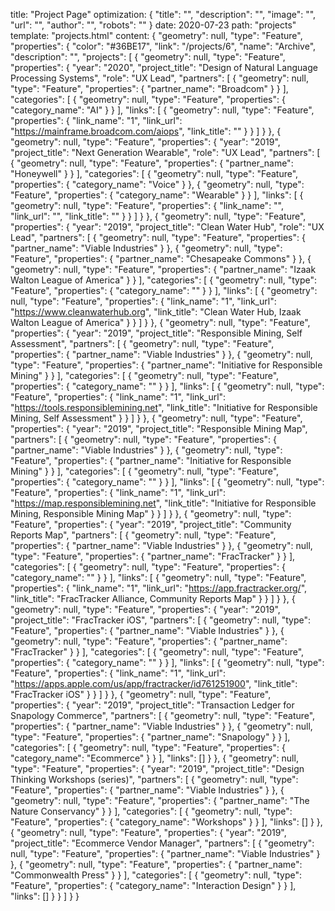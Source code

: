 title: "Project Page"
optimization: {
    "title": "",
    "description": "",
    "image": "",
    "url": "",
    "author": "",
    "robots": ""
}
date: 2020-07-23
path: "projects"
template: "projects.html"
content: {
  "geometry": null,
  "type": "Feature",
  "properties": {
    "color": "#36BE17",
    "link": "/projects/6",
    "name": "Archive",
    "description": "",
    "projects": [
      {
        "geometry": null,
        "type": "Feature",
        "properties": {
          "year": "2020",
          "project_title": "Design of Natural Language Processing Systems",
          "role": "UX Lead",
          "partners": [
            {
                "geometry": null,
                "type": "Feature",
                "properties": {
                  "partner_name": "Broadcom"
                }
            }
          ],
          "categories": [
            {
                "geometry": null,
                "type": "Feature",
                "properties": {
                  "category_name": "AI"
                }
            }
          ],
          "links": [
            {
                "geometry": null,
                "type": "Feature",
                "properties": {
                  "link_name": "1",
                  "link_url": "https://mainframe.broadcom.com/aiops",
                  "link_title": ""
                }
            }
          ]
        }
      },
      {
        "geometry": null,
        "type": "Feature",
        "properties": {
          "year": "2019",
          "project_title": "Next Generation Wearable",
          "role": "UX Lead",
          "partners": [
            {
                "geometry": null,
                "type": "Feature",
                "properties": {
                  "partner_name": "Honeywell"
                }
            }
          ],
          "categories": [
            {
                "geometry": null,
                "type": "Feature",
                "properties": {
                  "category_name": "Voice"
                }
            },
            {
                "geometry": null,
                "type": "Feature",
                "properties": {
                  "category_name": "Wearable"
                }
            }
          ],
          "links": [
            {
                "geometry": null,
                "type": "Feature",
                "properties": {
                  "link_name": "",
                  "link_url": "",
                  "link_title": ""
                }
            }
          ]
        }
      },
      {
        "geometry": null,
        "type": "Feature",
        "properties": {
          "year": "2019",
          "project_title": "Clean Water Hub",
          "role": "UX Lead",
          "partners": [
            {
                "geometry": null,
                "type": "Feature",
                "properties": {
                  "partner_name": "Viable Industries"
                }
            },
            {
                "geometry": null,
                "type": "Feature",
                "properties": {
                  "partner_name": "Chesapeake Commons"
                }
            },
            {
                "geometry": null,
                "type": "Feature",
                "properties": {
                  "partner_name": "Izaak Walton League of America"
                }
            }
          ],
          "categories": [
            {
                "geometry": null,
                "type": "Feature",
                "properties": {
                  "category_name": ""
                }
            }
          ],
          "links": [
            {
                "geometry": null,
                "type": "Feature",
                "properties": {
                  "link_name": "1",
                  "link_url": "https://www.cleanwaterhub.org",
                  "link_title": "Clean Water Hub, Izaak Walton League of America"
                }
            }
          ]
        }
      },
      {
        "geometry": null,
        "type": "Feature",
        "properties": {
          "year": "2019",
          "project_title": "Responsible Mining, Self Assessment",
          "partners": [
            {
                "geometry": null,
                "type": "Feature",
                "properties": {
                  "partner_name": "Viable Industries"
                }
            },
            {
                "geometry": null,
                "type": "Feature",
                "properties": {
                  "partner_name": "Initiative for Responsible Mining"
                }
            }
          ],
          "categories": [
            {
                "geometry": null,
                "type": "Feature",
                "properties": {
                  "category_name": ""
                }
            }
          ],
          "links": [
            {
                "geometry": null,
                "type": "Feature",
                "properties": {
                  "link_name": "1",
                  "link_url": "https://tools.responsiblemining.net",
                  "link_title": "Initiative for Responsible Mining, Self Assessment"
                }
            }
          ]
        }
      },
      {
        "geometry": null,
        "type": "Feature",
        "properties": {
          "year": "2019",
          "project_title": "Responsible Mining Map",
          "partners": [
            {
                "geometry": null,
                "type": "Feature",
                "properties": {
                  "partner_name": "Viable Industries"
                }
            },
            {
                "geometry": null,
                "type": "Feature",
                "properties": {
                  "partner_name": "Initiative for Responsible Mining"
                }
            }
          ],
          "categories": [
            {
                "geometry": null,
                "type": "Feature",
                "properties": {
                  "category_name": ""
                }
            }
          ],
          "links": [
            {
                "geometry": null,
                "type": "Feature",
                "properties": {
                  "link_name": "1",
                  "link_url": "https://map.responsiblemining.net",
                  "link_title": "Initiative for Responsible Mining, Responsible Mining Map"
                }
            }
          ]
        }
      },
      {
        "geometry": null,
        "type": "Feature",
        "properties": {
          "year": "2019",
          "project_title": "Community Reports Map",
          "partners": [
            {
                "geometry": null,
                "type": "Feature",
                "properties": {
                  "partner_name": "Viable Industries"
                }
            },
            {
                "geometry": null,
                "type": "Feature",
                "properties": {
                  "partner_name": "FracTracker"
                }
            }
          ],
          "categories": [
            {
                "geometry": null,
                "type": "Feature",
                "properties": {
                  "category_name": ""
                }
            }
          ],
          "links": [
            {
                "geometry": null,
                "type": "Feature",
                "properties": {
                  "link_name": "1",
                  "link_url": "https://app.fractracker.org/",
                  "link_title": "FracTracker Alliance, Community Reports Map"
                }
            }
          ]
        }
      },
      {
        "geometry": null,
        "type": "Feature",
        "properties": {
          "year": "2019",
          "project_title": "FracTracker iOS",
          "partners": [
            {
                "geometry": null,
                "type": "Feature",
                "properties": {
                  "partner_name": "Viable Industries"
                }
            },
            {
                "geometry": null,
                "type": "Feature",
                "properties": {
                  "partner_name": "FracTracker"
                }
            }
          ],
          "categories": [
            {
                "geometry": null,
                "type": "Feature",
                "properties": {
                  "category_name": ""
                }
            }
          ],
          "links": [
            {
                "geometry": null,
                "type": "Feature",
                "properties": {
                  "link_name": "1",
                  "link_url": "https://apps.apple.com/us/app/fractracker/id761251900",
                  "link_title": "FracTracker iOS"
                }
            }
          ]
        }
      },
      {
        "geometry": null,
        "type": "Feature",
        "properties": {
          "year": "2019",
          "project_title": "Transaction Ledger for Snapology Commerce",
          "partners": [
            {
                "geometry": null,
                "type": "Feature",
                "properties": {
                  "partner_name": "Viable Industries"
                }
            },
            {
                "geometry": null,
                "type": "Feature",
                "properties": {
                  "partner_name": "Snapology"
                }
            }
          ],
          "categories": [
            {
                "geometry": null,
                "type": "Feature",
                "properties": {
                  "category_name": "Ecommerce"
                }
            }
          ],
          "links": []
        }
      },
      {
        "geometry": null,
        "type": "Feature",
        "properties": {
          "year": "2019",
          "project_title": "Design Thinking Workshops (series)",
          "partners": [
            {
                "geometry": null,
                "type": "Feature",
                "properties": {
                  "partner_name": "Viable Industries"
                }
            },
            {
                "geometry": null,
                "type": "Feature",
                "properties": {
                  "partner_name": "The Nature Conservancy"
                }
            }
          ],
          "categories": [
            {
                "geometry": null,
                "type": "Feature",
                "properties": {
                  "category_name": "Workshops"
                }
            }
          ],
          "links": []
        }
      },
      {
        "geometry": null,
        "type": "Feature",
        "properties": {
          "year": "2019",
          "project_title": "Ecommerce Vendor Manager",
          "partners": [
            {
                "geometry": null,
                "type": "Feature",
                "properties": {
                  "partner_name": "Viable Industries"
                }
            },
            {
                "geometry": null,
                "type": "Feature",
                "properties": {
                  "partner_name": "Commonwealth Press"
                }
            }
          ],
          "categories": [
            {
                "geometry": null,
                "type": "Feature",
                "properties": {
                  "category_name": "Interaction Design"
                }
            }
          ],
          "links": []
        }
      }
    ]
  }
}